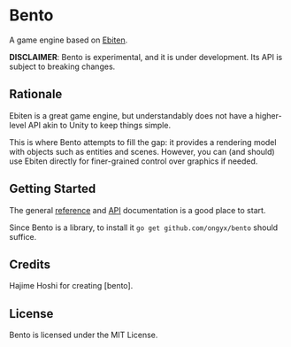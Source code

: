 # Bento

A game engine based on [Ebiten].

**DISCLAIMER**: Bento is experimental, and it is under development. Its API is subject to breaking changes.

## Rationale

Ebiten is a great game engine, but understandably does not have a higher-level API akin to Unity to keep things simple.

This is where Bento attempts to fill the gap: it provides a rendering model with objects such as entities and scenes.
However, you can (and should) use Ebiten directly for finer-grained control over graphics if needed.

## Getting Started

The general [reference] and [API] documentation is a good place to start.

Since Bento is a library, to install it `go get github.com/ongyx/bento` should suffice.

## Credits

Hajime Hoshi for creating [bento].

## License

Bento is licensed under the MIT License.

[Ebiten]: https://github.com/hajimehoshi/ebiten
[reference]: docs/README.md
[API]: https://pkg.go.dev/github.com/ongyx/bento
